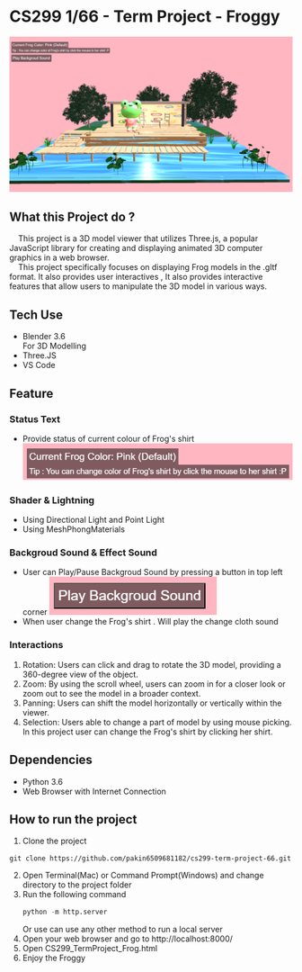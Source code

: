 # CS299 1/66 - Term Project - Froggy
![mainscreen](README_Picture/mainscreen.png)
## What this Project do ?
&nbsp;&nbsp;&nbsp;&nbsp;This project is a 3D model viewer that utilizes Three.js, a popular JavaScript library for creating and displaying animated 3D computer graphics in a web browser.  
&nbsp;&nbsp;&nbsp;&nbsp;This project specifically focuses on displaying Frog models in the .gltf format. It also provides user interactives , It also provides interactive features that allow users to manipulate the 3D model in various ways.

## Tech Use
- Blender 3.6  
For 3D Modelling
- Three.JS
- VS Code

## Feature
### Status Text
- Provide status of current colour of Frog's shirt
![colorstatus](README_Picture/colorstatus.png)
### Shader & Lightning
- Using Directional Light and Point Light
- Using MeshPhongMaterials

### Backgroud Sound & Effect Sound
- User can Play/Pause Backgroud Sound by pressing a button in top left corner
![soundbutton](README_Picture/soundbutton.png)
- When user change the Frog's shirt . Will play the change cloth sound
### Interactions
1. Rotation: Users can click and drag to rotate the 3D model, providing a 360-degree view of the object.
2. Zoom: By using the scroll wheel, users can zoom in for a closer look or zoom out to see the model in a broader context.
3. Panning: Users can shift the model horizontally or vertically within the viewer.
4. Selection: Users able to change a part of model by using mouse picking. In this project user can change the Frog's shirt by clicking her shirt.

## Dependencies
- Python 3.6
- Web Browser with Internet Connection
## How to run the project
1. Clone the project
```git
git clone https://github.com/pakin6509681182/cs299-term-project-66.git  
```
2. Open Terminal(Mac) or Command Prompt(Windows) and change directory to the project folder
3. Run the following command
    ```python
    python -m http.server
    ```
    Or use can use any other method to run a local server  
4. Open your web browser and go to http://localhost:8000/  
5. Open CS299_TermProject_Frog.html  
6. Enjoy the Froggy